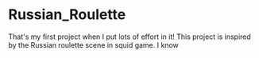 # Russian_Roulette
That's my first project when I put lots of effort in it! This project is inspired by the Russian roulette scene in squid game. I know
